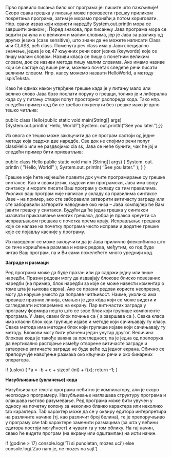 Прво правило писања било ког програма је: пишите што пажљивије! Скоро свака грешка у писању може произвести грешку приликом покретања програма, затим је морамо пронаћи,а потом 
кориговати. Нпр. сваки израз који користи наредбу System.out.println мора се завршити знаком ;.
Поред знакова, при писанњу Јава програма мора се водити рачуна и о великим и малим словима, јер је Јава за разлику од других језика (case sensitive), што значи да не можете написати Class или CLASS, већ class.
Поменута реч class има у Јави специјално значење, једна је од 47 кључних речи овог језика (keywords) које се пишу малим словом. Називи класа се пишу с почетним великим словом, док се називи метода пишу малим словима.
Ако имамо називе који се састоје од више речи, можемо почетак следеће речи писати великим словом. Нпр. калсу можемо назвати HelloWorld, а методу ispisTeksta.

Како ће одмах након утврђене грешке када је у питању мало или велико слово Јава брзо послати поруку о грешци, толико је и либерална када су у питању ствари попут просторног распореда кода. Тако нпр. следећи пример код би се требао покренути без грешке иако је врло тешко читљив: 

public class Hello{public static void main(String[]
args){System.out.println(″Hello, World!″);System.
out.println(″See you later.″);}}

Из овога се тешко може закључити да се програм састоји од једне методе која садржи две наредбе. Све док не спојимо речи попут classHello или не раздвојимо cla ss, Јава се неће бунити, чак ће јој и следећи пример бити прихватљив:

public class
Hello
public
static
void main
(String[] args)
{ System. out. println
( ″Hello, World!″ );
System.out.
println( ″See you later.″ );
} }
 
Грешке које ћете најчешће правити док учите програмирање су грешке синтаксе. Као и сваки језик, људски или програмски, Јава има своју синтаксу и морате писати Ваш програм у складу са тим правилима. Уколико ваш програм није написан у складу са правилима синтаксе Јаве – на пример, ако сте заборавили затворити витичасту заграду или сте заборавили затворити наводнике око низа – Јава компајлер ће Вам јавити грешку у синтакси. Будући да ће једна грешка у синтакси изазвати приказивање многих грешака, добра је пракса креунти са исправљањем грешака с почетка према крају. Исправљање грешака које се налазе на почетку програма често исправи и додатне грешке које се појављу касније у програму.

Из наведеног се може закључити да је Јава прилично флексибилна што се тиче коришћења размака и нових редова, међутим, ко год буде читао Ваш програм, па и Ви сами пожелећете много уреднији код. 

**Заграде и размаци**

Ред програма може да буде празан или да садржи једну или више наредби. Празни редови могу да издвајају блокове блиско повезаних наредби (на пример, блок наредби за које се може навести коментар о томе шта је њихова сврха). Ако се празни редови користе неопрезно, могу да наруше уместо да поправе читљивост. Наиме, уколико има превише празних линија, смањен је део кôда који се може видети и сагледавати истовремено на екрану.
Пар витичастих заграда у програму формира нешто што се зове блок који групише компоненте програма. У Јави, сваки блок почиње са { а завршава са }. Свака класа има класни блок који групише изјаве и методе који сачињавају ту класу. Свака метода има методни блок који групише изјаве који сачињавају ту методу. Блокови могу бити убачени један унутар другог.
Величина блокова кoда је такође важна за прегледност, па је једна од препорука да вертикално растојање између отворене витичасте заграде и затворене витичасте заграде не буде веће од једног екрана.
Обично се препоручује навођење размака око кључних речи и око бинарних оператора.

if (uslov) {
    *a = -b + c + sizeof (int) + f(x);
    return -1;
}

**Назубљивање (увлачење) кода**

Назубљивање текста програма небитно је компилатору, али је скоро неопходно програмеру. Назубљивање наглашава структуру програма и олакшава његово разумевање. Ред програма може бити увучен у односу на почетну колону за неколико бланко карактера или неколико tab карактера. Tab карактер може да се у оквиру едитора интерпретира на различите начине (тј. као различит број белина), те је препоручљиво у програму све tab карактере заменити размацима (за шта у већини едитора постоји могућност) и чувати га у том облику. На тај начин, свако ће видети програм (на екрану или одштампан) на исти начин.

if (godine > 17)
  console.log('Ti si punoletan, mozes uci')
else
  console.log('Zao nam je, ne mozes na sajt')


